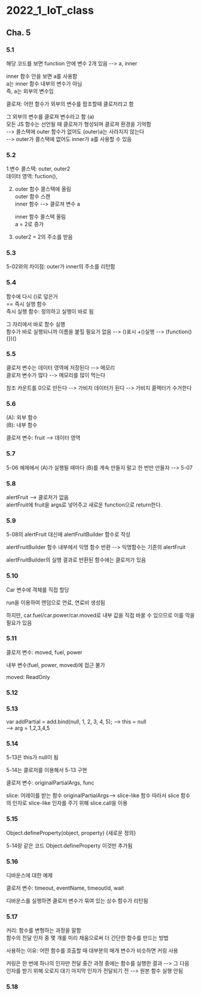 # 2022_1_IoT_class

## Cha. 5


### 5.1
해당 코드를 보면 function 안에 변수 2개 있음 --> a, inner    

inner 함수 안을 보면 a를 사용함  
a는 inner 함수 내부의 변수가 아님  
즉, a는 외부의 변수임  


클로져: 어떤 함수가 외부의 변수를 팜조할때 클로저라고 함  

그 외부의 변수를 클로져 변수라고 함 (a)  
모든 JS 함수는 선언될 때 클로져가 형성되며 클로져 환경을 기억함  
--> 콜스택에 outer 함수가 없어도 (outer)a는 사라지지 않는다  
--> outer가 콜스택에 없어도 inner가 a를 사용할 수 있음  


### 5.2 
1.변수 콜스택: outer, outer2  
  데이터 영역: fuction(),  

2. outer 함수 콜스택에 올림  
   outer 함수 스캔  
   inner 함수 --> 클로져 변수 a   

   inner 함수 콜스택 올림  
   a = 2로 증가  

  3. outer2 = 2의 주소를 받음  



### 5.3
5-02와의 차이점: outer가 inner의 주소를 리턴함  


### 5.4
함수에 다시 ()로 덮은거  
== 즉시 실행 함수  
즉시 실행 함수: 정의하고 실행이 바로 됨  

그 자리에서 바로 함수 실행  
함수가 바로 실행되니까 이름을 붙힐 필요가 없음 -->  ()표시 +()실행  --> (function(){})()  

### 5.5
클로저 변수는 데이터 영역에 저장된다  -->  메모리  
클로저 변수가 많다 --> 메모리를 많이 먹는다  

참조 카운트를 0으로 만든다 --> 가비지 데이터가 된다  -->  가비지 콜렉터가 수거한다  

### 5.6
(A): 외부 함수  
(B): 내부 함수  

클로저 변수: fruit  -->  데이터 영역  

### 5.7
5-06 예제에서 (A)가 실행될 때마다 (B)를 계속 만들지 말고 한 번만 만들자 --> 5-07  


### 5.8
alertFruit --> 클로저가 없음  
alertFruit에 fruit을 args로 넣어주고 새로운 function으로 return한다.  
 
### 5.9
5-08의 alertFruit 대신에 alertFruitBuilder 함수로 작성  

alertFruitBuilder 함수 내부에서 익명 함수 반환 --> 익명함수는 기존의 alertFruit  

alertFruitBuilder의 실행 결과로 반환된 함수에는 클로저가 있음  
 
### 5.10
Car 변수에 객체를 직접 할당  

run을 이용하여 랜덤으로 연료, 연료비 생성됨  

하지만, car.fuel/car.power/car.moved로 내부 값을 직접 바꿀 수 있으므로 이를 막을 필요가 있음  

### 5.11
클로저 변수: moved, fuel, power   

내부 변수(fuel, power, moved)에 접근 불가  

moved: ReadOnly  


### 5.12
  

### 5.13
var addPartial = add.bind(null, 1, 2, 3, 4, 5); -->  this = null    
                                                -->  arg = 1,2,3,4,5 

### 5.14
5-13은 this가 null이 됨  

5-14는 클로저를 이용해서 5-13 구현  


클로저 변수: originalPartialArgs, func


slice: 어레이를 받는 함수
originalPartialArgs--> slice-like 함수
따라서 slice 함수의 인자로 slice-like 인자를 주기 위해 slice.call을 이용

### 5.15
Object.defineProperty(object, property) {새로운 정의}

5-14랑 같은 코드 Object.defineProperty 이것만 추가됨

### 5.16
디바운스에 대한 예제  

클로저 변수: timeout, eventName, timeoutId, wait  

디바운스를 실행하면 클로저 변수가 묶여 있는 상수 함수가 리턴됨  

### 5.17
커리: 함수를 변형하는 과정을 말함   
함수의 전달 인자 중 몇 개를 미리 채움으로써 더 간단한 함수를 만드는 방법  

사용하는 이유: 어떤 함수를 호출할 때 대부분의 매개 변수가 비슷하면 커링 사용  

커링은 한 번에 하나의 인자만 전달
중간 과정 중에는 함수를 실행한 결과 --> 그 다음 인자를 받기 위해 오로지 대기
마지막 인자가 전달되기 전 --> 원본 함수 실행 안됨


### 5.18

